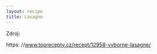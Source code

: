 ```yaml
---
layout: recipe
title: Lasagne 
---
```



Zdroj:


https:
//www.toprecepty.cz/recept/12958-vyborne-lasagne/
